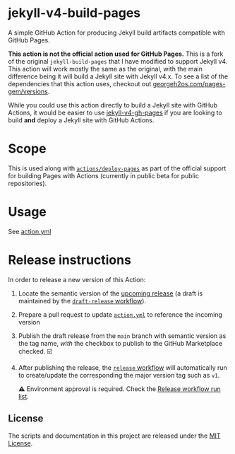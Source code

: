 # jekyll-v4-build-pages

A simple GitHub Action for producing Jekyll build artifacts compatible with GitHub Pages.

**This action is not the official action used for GitHub Pages.** This is a fork of the original `jekyll-build-pages` that I have modified to support Jekyll v4. This action will work mostly the same as the original, with the main difference being it will build a Jekyll site with Jekyll v4.x. To see a list of the dependencies that this action uses, checkout out [georgeh2os.com/pages-gem/versions](https://www.georgeh2os.com/pages-gem/versions/).

While you could use this action directly to build a Jekyll site with GitHub Actions, it would be easier to use [jekyll-v4-gh-pages](https://github.com/dunkmann00/jekyll-v4-gh-pages) if you are looking to build **and** deploy a Jekyll site with GitHub Actions.

# Scope

This is used along with [`actions/deploy-pages`](https://github.com/actions/deploy-pages) as part of the official support for building Pages with Actions (currently in public beta for public repositories).

# Usage

See [action.yml](action.yml)

# Release instructions

In order to release a new version of this Action:

1. Locate the semantic version of the [upcoming release][release-list] (a draft is maintained by the [`draft-release` workflow][draft-release]).

2. Prepare a pull request to update [`action.yml`][action.yml] to reference the incoming version

3. Publish the draft release from the `main` branch with semantic version as the tag name, _with_ the checkbox to publish to the GitHub Marketplace checked. :ballot_box_with_check:

4. After publishing the release, the [`release` workflow][release] will automatically run to create/update the corresponding the major version tag such as `v1`.

   ⚠️ Environment approval is required. Check the [Release workflow run list][release-workflow-runs].

## License

The scripts and documentation in this project are released under the [MIT License](LICENSE).

<!-- references -->
[release-list]: https://github.com/dunkmann00/jekyll-v4-build-pages/releases
[draft-release]: .github/workflows/release.yml
[release]: .github/workflows/release.yml
[release-workflow-runs]: https://github.com/dunkmann00/jekyll-v4-build-pages/actions/workflows/release.yml
[action.yml]: https://github.com/dunkmann00/jekyll-v4-build-pages/blob/649f5d3c2b2462620c8945f034200e431ceddd29/action.yml#LL31C55-L31C61
